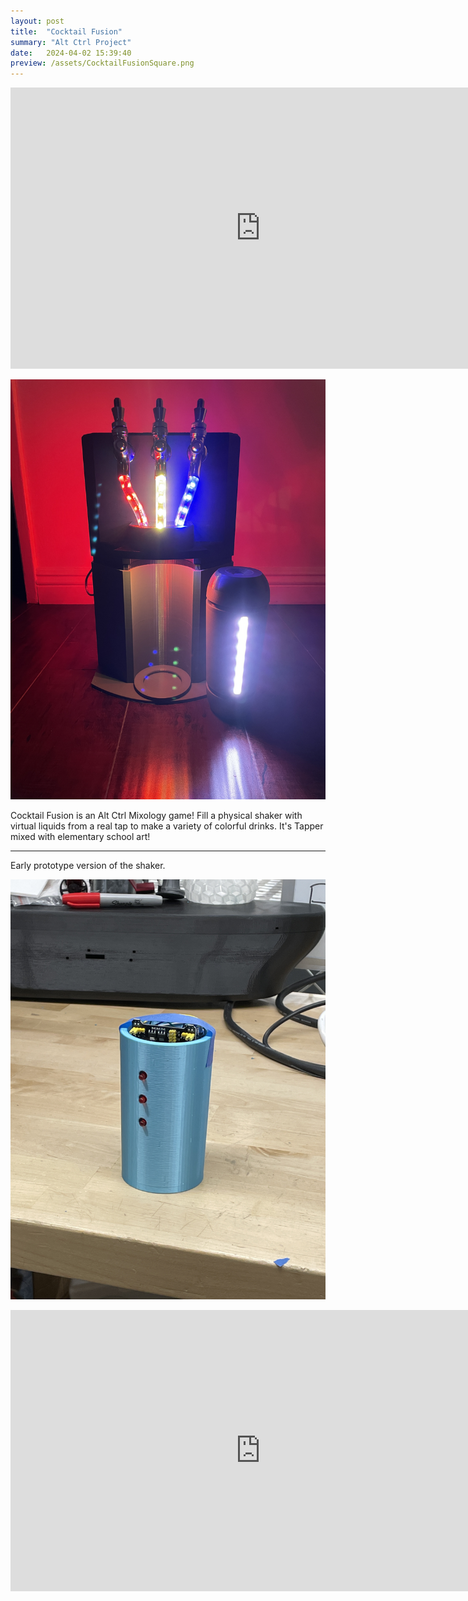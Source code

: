 ```yaml
---
layout: post
title:  "Cocktail Fusion"
summary: "Alt Ctrl Project"
date:   2024-04-02 15:39:40
preview: /assets/CocktailFusionSquare.png
---
```


<center>
<iframe
    width="800"
    height="450"
    src="https://youtu.be/EVyPcJhkxUs"
    frameborder="0"
    allow="autoplay; encrypted-media"
    allowfullscreen
>
</iframe>
</center>


![CF](/assets/cocktail.JPG)

Cocktail Fusion is an Alt Ctrl Mixology game! Fill a physical shaker with virtual liquids from a real tap to make a variety of colorful drinks. It's Tapper mixed with elementary school art!

***

Early prototype version of the shaker.


![CF](/assets/cocktailold.JPG)

<center>
<iframe
    width="800"
    height="450"
    src="https://youtube.com/shorts/od5gkFkAlqU?feature=share"
    frameborder="0"
    allow="autoplay; encrypted-media"
    allowfullscreen
>
</iframe>
</center>
